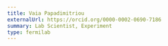 ```yaml
---
title: Vaia Papadimitriou
externalUrl: https://orcid.org/0000-0002-0690-7186
summary: Lab Scientist, Experiment
type: fermilab
---
```

